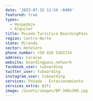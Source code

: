 ```yaml
---
date: '2023-07-15 11:54 -0400'
featured: true
types:
  - Hospedaje
  - Alquiler
title: Posada Turística BoardingPass
region: Centro-Norte
state: Miranda
sector: Hotelero
phone_number: +58 426 5203724
address: Caracas
website: boardingpass.network
facebook_user: tuboarding
twitter_user: tuboarding
instagram_user: tuboarding
services: Posada - Estacionamiento
services_extra: WiFi
image: /assets/images/BP-300x300.jpg
---
```

